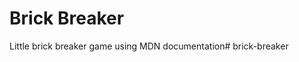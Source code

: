 # Brick Breaker

Little brick breaker game using MDN documentation#   b r i c k - b r e a k e r  
 